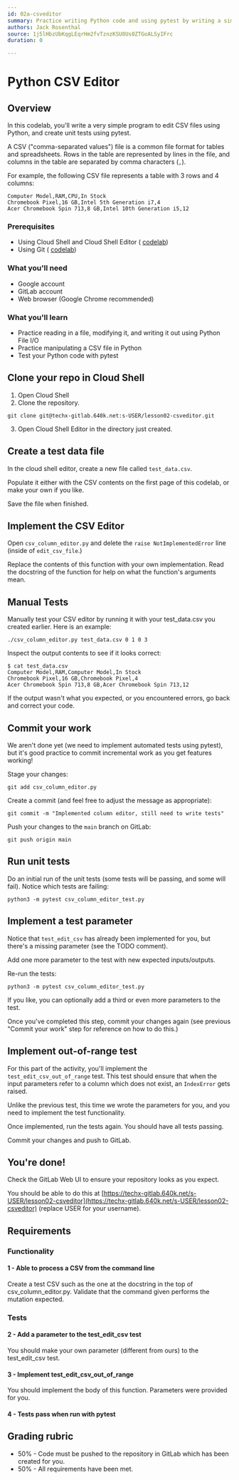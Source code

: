 ```yaml
---
id: 02a-csveditor
summary: Practice writing Python code and using pytest by writing a simple CSV editor
authors: Jack Rosenthal
source: 1j5lHbzUbKqgLEqrHm2fvTznzKSU8Us0ZTGoALSyIFrc
duration: 0

---
```


# Python CSV Editor




## Overview



In this codelab, you'll write a very simple program to edit CSV files using Python, and create unit tests using pytest.

A CSV ("comma-separated values") file is a common file format for tables and spreadsheets. Rows in the table are represented by lines in the file, and columns in the table are separated by comma characters (`,`).

For example, the following CSV file represents a table with 3 rows and 4 columns:

```console
Computer Model,RAM,CPU,In Stock
Chromebook Pixel,16 GB,Intel 5th Generation i7,4
Acer Chromebook Spin 713,8 GB,Intel 10th Generation i5,12
```

### Prerequisites

* Using Cloud Shell and Cloud Shell Editor ( [codelab](https://google-techx.github.io/software-development-studio/01a-cloud-shell/?index=/software-development-studio/#0))
* Using Git ( [codelab](https://google-techx.github.io/software-development-studio/01b-git/?index=/software-development-studio/#0))

### What you'll need

* Google account
* GitLab account
* Web browser (Google Chrome recommended)

### What you'll learn

* Practice reading in a file, modifying it, and writing it out using Python File I/O
* Practice manipulating a CSV file in Python
* Test your Python code with pytest


## Clone your repo in Cloud Shell



1. Open Cloud Shell
2. Clone the repository.

```console
git clone git@techx-gitlab.640k.net:s-USER/lesson02-csveditor.git
```

3. Open Cloud Shell Editor in the directory just created.


## Create a test data file



In the cloud shell editor, create a new file called `test_data.csv`.

Populate it either with the CSV contents on the first page of this codelab, or make your own if you like.

Save the file when finished.


## Implement the CSV Editor



Open `csv_column_editor.py` and delete the `raise NotImplementedError` line (inside of `edit_csv_file`.)

Replace the contents of this function with your own implementation. Read the docstring of the function for help on what the function's arguments mean.


## Manual Tests



Manually test your CSV editor by running it with your test_data.csv you created earlier. Here is an example:

```console
./csv_column_editor.py test_data.csv 0 1 0 3
```

Inspect the output contents to see if it looks correct:

```console
$ cat test_data.csv
Computer Model,RAM,Computer Model,In Stock
Chromebook Pixel,16 GB,Chromebook Pixel,4
Acer Chromebook Spin 713,8 GB,Acer Chromebook Spin 713,12
```

If the output wasn't what you expected, or you encountered errors, go back and correct your code.


## Commit your work



We aren't done yet (we need to implement automated tests using pytest), but it's good practice to commit incremental work as you get features working!

Stage your changes:

```console
git add csv_column_editor.py
```

Create a commit (and feel free to adjust the message as appropriate):

```console
git commit -m "Implemented column editor, still need to write tests"
```

Push your changes to the `main` branch on GitLab:

```console
git push origin main
```


## Run unit tests



Do an initial run of the unit tests (some tests will be passing, and some will fail). Notice which tests are failing:

```console
python3 -m pytest csv_column_editor_test.py
```


## Implement a test parameter



Notice that `test_edit_csv` has already been implemented for you, but there's a missing parameter (see the TODO comment).

Add one more parameter to the test with new expected inputs/outputs.

Re-run the tests: 

```console
python3 -m pytest csv_column_editor_test.py
```

If you like, you can optionally add a third or even more parameters to the test.

Once you've completed this step, commit your changes again (see previous "Commit your work" step for reference on how to do this.)


## Implement out-of-range test



For this part of the activity, you'll implement the `test_edit_csv_out_of_range` test. This test should ensure that when the input parameters refer to a column which does not exist, an `IndexError` gets raised.

Unlike the previous test, this time we wrote the parameters for you, and you need to implement the test functionality.

Once implemented, run the tests again. You should have all tests passing.

Commit your changes and push to GitLab.


## You're done!



Check the GitLab Web UI to ensure your repository looks as you expect.

You should be able to do this at  [https://techx-gitlab.640k.net/s-USER/lesson02-csveditor](https://techx-gitlab.640k.net/s-USER/lesson02-csveditor) (replace USER for your username).


## Requirements



### Functionality

#### 1 - Able to process a CSV from the command line

Create a test CSV such as the one at the docstring in the top of csv_column_editor.py. Validate that the command given performs the mutation expected.

### Tests

#### 2 - Add a parameter to the test_edit_csv test

You should make your own parameter (different from ours) to the test_edit_csv test.

#### 3 - Implement test_edit_csv_out_of_range

You should implement the body of this function. Parameters were provided for you.

#### 4 - Tests pass when run with pytest


## Grading rubric



* 50% - Code must be pushed to the repository in GitLab which has been created for you.
* 50% - All requirements have been met.


